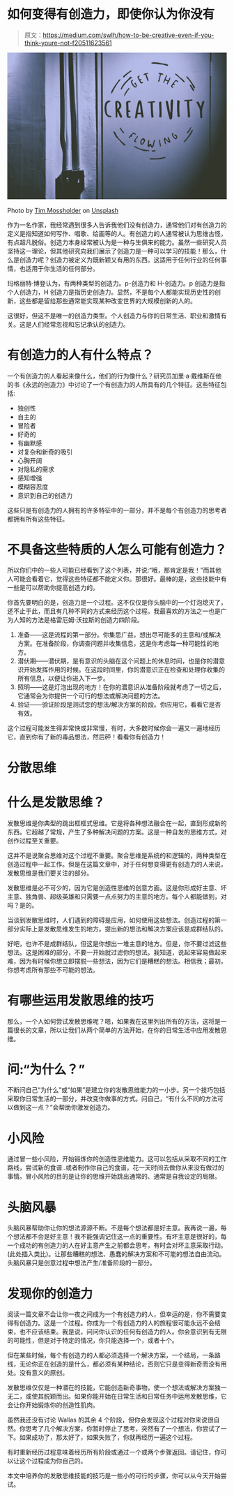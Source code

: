 # 如何变得有创造力，即使你认为你没有

> 原文：<https://medium.com/swlh/how-to-be-creative-even-if-you-think-youre-not-f20511623561>

![](img/2c58b3861c643b8d5cfb12d8a790617a.png)

Photo by [Tim Mossholder](https://unsplash.com/@timmossholder?utm_source=unsplash&utm_medium=referral&utm_content=creditCopyText) on [Unsplash](https://unsplash.com/search/photos/creativity?utm_source=unsplash&utm_medium=referral&utm_content=creditCopyText)

作为一名作家，我经常遇到很多人告诉我他们没有创造力，通常他们对有创造力的定义是指知道如何写作、唱歌、绘画等的人。有创造力的人通常被认为思维古怪，有点超凡脱俗。创造力本身经常被认为是一种与生俱来的能力。虽然一些研究人员坚持这一理论，但其他研究向我们展示了创造力是一种可以学习的技能！那么，什么是创造力呢？创造力被定义为既新颖又有用的东西。这适用于任何行业的任何事情，也适用于你生活的任何部分。

玛格丽特·博登认为，有两种类型的创造力。p-创造力和 H-创造力。p 创造力是指个人创造力，H 创造力是指历史创造力。显然，不是每个人都能实现历史性的创新，这些都是留给那些通常能实现某种改变世界的大规模创新的人的。

这很好，但这不是唯一的创造力类型。个人创造力与你的日常生活、职业和激情有关。这是人们经常忽视和忘记承认的创造力。

# 有创造力的人有什么特点？

一个有创造力的人看起来像什么，他们的行为像什么？研究员加里·a·戴维斯在他的书《永远的创造力》中讨论了一个有创造力的人所具有的几个特征。这些特征包括:

*   独创性
*   自主的
*   冒险者
*   好奇的
*   有幽默感
*   对复杂和新奇的吸引
*   心胸开阔
*   对隐私的需求
*   感知增强
*   模糊容忍度
*   意识到自己的创造力

这些只是有创造力的人拥有的许多特征中的一部分，并不是每个有创造力的思考者都拥有所有这些特征。

# 不具备这些特质的人怎么可能有创造力？

所以你们中的一些人可能已经看到了这个列表，并说:“哦，那肯定是我！”而其他人可能会看着它，觉得这些特征都不能定义你。那很好。最棒的是，这些技能中有一些是可以帮助你提高创造力的。

你首先要明白的是，创造力是一个过程。这不仅仅是你头脑中的一个灯泡熄灭了，还不止于此，而且有几种不同的方式来经历这个过程。我最喜欢的方法之一也是广为人知的方法是格雷厄姆·沃拉斯的创造力四阶段。

1.  准备——这是流程的第一部分。你集思广益，想出尽可能多的主意和/或解决方案。在准备阶段，你调查问题并收集信息，这是你考虑每一种可能性的地方。
2.  潜伏期——潜伏期，是有意识的头脑在这个问题上的休息时间，也是你的潜意识开始发挥作用的时候。在这段时间里，你的潜意识正在检查和处理你收集的所有信息，以便让你进入下一步。
3.  照明——这是灯泡出现的地方！在你的潜意识从准备阶段就考虑了一切之后，它通常会为你提供一个可行的想法或解决问题的方法。
4.  验证——验证阶段是测试您的想法/解决方案的阶段。你应用它，看看它是否有效。

这个过程可能发生得非常快或非常慢，有时，大多数时候你会一遍又一遍地经历它，直到你有了新的毒品想法，然后砰！看看你有创造力！

# 分散思维

# 什么是发散思维？

发散思维是你典型的跳出框框式思维。它是将各种想法融合在一起，直到形成新的东西。它超越了常规，产生了多种解决问题的方案。这是一种自发的思维方式，对创作过程至关重要。

这并不是说聚合思维对这个过程不重要。聚合思维是系统的和逻辑的，两种类型在创造过程中一起工作。但是在这篇文章中，对于任何想变得更有创造力的人来说，发散思维是我们要关注的部分。

发散思维是必不可少的，因为它是创造性思维的创意方面。这是你形成好主意、坏主意、独角兽、超级英雄和只需要一点点努力的主意的地方。每个人都能做到，对吗？是的。

当谈到发散思维时，人们遇到的障碍是应用，如何使用这些想法。创造过程的第一部分实际上是发散思维发生的地方。提出新的想法和解决方案应该是成群结队的。

好吧，也许不是成群结队，但这是你想出一堆主意的地方。但是，你不要过滤这些想法。这是困难的部分，不要一开始就过滤你的想法。我知道，说起来容易做起来难，因为有时候你想立即摆脱一些想法，因为它们是糟糕的想法。相信我；最初，你想考虑所有那些不可能的想法。

# 有哪些运用发散思维的技巧

那么，一个人如何尝试发散思维呢？嗯，如果我在这里列出所有的方法，这将是一篇很长的文章，所以让我们从两个简单的方法开始，在你的日常生活中应用发散思维。

# 问:“为什么？”

不断问自己“为什么”或“如果”是建立你的发散思维能力的一小步。另一个技巧包括采取你日常生活的一部分，并改变你做事的方式。问自己，“有什么不同的方法可以做到这一点？”会帮助你激发创造力。

# 小风险

通过冒一些小风险，开始锻炼你的创造性思维能力。这可以包括从采取不同的工作路线，尝试新的食谱..或者制作你自己的食谱，花一天时间去做你从来没有做过的事情。冒小风险的目的是让你的思维开始跳出通常的、通常是自我设定的局限。

# 头脑风暴

头脑风暴帮助你让你的想法源源不断。不是每个想法都是好主意。我再说一遍，每个想法都不会是好主意！我不能强调记住这一点的重要性。有坏主意是很好的，每一个成功的有创造力的人在好主意产生之前都会思考，有时会对坏主意采取行动。(此处插入类比)。让那些糟糕的想法、愚蠢的解决方案和不可能的想法自由流动。头脑风暴只是创意过程中想法产生/准备阶段的一部分。

# 发现你的创造力

阅读一篇文章不会让你一夜之间成为一个有创造力的人，但幸运的是，你不需要变得有创造力。这是一个过程。你成为一个有创造力的人的旅程很可能永远不会结束，也不应该结束。我是说，问问你认识的任何有创造力的人。你会意识到有无限的可能性，但是对于特定的情况，你只能选择一个，或者十个。

但在某些时候，每个有创造力的人都必须选择一个解决方案，一个结局，一条路线，无论你正在创造的是什么，都必须有某种结论，否则它只是变得新奇而没有用处。没有意义的原创。

发散思维仅仅是一种潜在的技能，它能创造新奇事物，使一个想法或解决方案独一无二，或使其脱颖而出。如果你能开始在日常生活和日常任务中运用发散思维，它会让你开始锻炼你的创造性肌肉。

虽然我还没有讨论 Wallas 的其余 4 个阶段，但你会发现这个过程对你来说很自然。你思考了几个解决方案，你暂时停止了思考，突然有了一个想法，你尝试了一下。如果成功了，那太好了，如果失败了，你就再经历一遍这个过程。

有时重新经历过程意味着经历所有阶段或通过一个或两个步骤返回。请记住，你可以让这个过程成为你自己的。

本文中培养你的发散思维技能的技巧是一些小的可行的步骤，你可以从今天开始尝试。